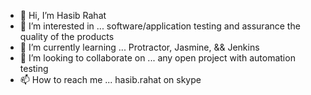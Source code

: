 - 👋 Hi, I’m Hasib Rahat
- 👀 I’m interested in ... software/application testing and assurance the quality of the products
- 🌱 I’m currently learning ... Protractor, Jasmine, &&  Jenkins 
- 💞️ I’m looking to collaborate on ... any open project with automation testing
- 📫 How to reach me ... hasib.rahat on skype

<!---
hasibrahat10/hasibrahat10 is a ✨ special ✨ repository because its `README.md` (this file) appears on your GitHub profile.
You can click the Preview link to take a look at your changes.
--->
